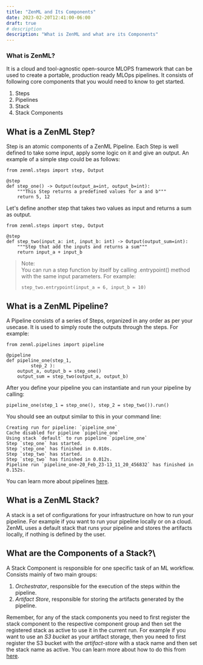 ```yaml
---
title: "ZenML and Its Components"
date: 2023-02-20T12:41:00-06:00
draft: true
# description
description: "What is ZenML and what are its Components"
---
```


### What is ZenML?
It is a cloud and tool-agnostic open-source MLOPS framework that can be used to create a portable, production ready MLOps pipelines. It consists of following core components that you would need to know to get started.
1. Steps
2. Pipelines
3. Stack
4. Stack Components

## What is a ZenML Step?
Step is an atomic components of a ZenML Pipeline. Each Step is well defined to take some input, apply some logic on it and give an output. An example of a simple step could be as follows:

```{python}
from zenml.steps import step, Output

@step
def step_one() -> Output(output_a=int, output_b=int):
	"""This Step returns a predefined values for a and b"""
	return 5, 12
```

Let's define another step that takes two values as input and returns a sum as output.

```{python}
from zenml.steps import step, Output

@step
def step_two(input_a: int, input_b: int) -> Output(output_sum=int):
	"""Step that add the inputs and returns a sum"""
	return input_a + input_b
```


>Note:<br>You can run a step function by itself by calling .entrypoint() method with the same input parameters. For example: <br> 
>```{python} 
>step_two.entrypoint(input_a = 6, input_b = 10)
>```

## What is a ZenML Pipeline?
A Pipeline consists of a series of Steps, organized in any order as per your usecase. It is used to simply route the outputs through the steps. For example:

```{python}
from zenml.pipelines import pipeline

@pipeline
def pipeline_one(step_1, 
		 step_2 ):
    output_a, output_b = step_one()
    output_sum = step_two(output_a, output_b)
```
After you define your pipeline you can instantiate and run your pipeline by calling:
```{python}
pipeline_one(step_1 = step_one(), step_2 = step_two()).run()
```

You should see an output similar to this in your command line:
```{bash}
Creating run for pipeline: `pipeline_one`
Cache disabled for pipeline `pipeline_one`
Using stack `default` to run pipeline `pipeline_one`
Step `step_one` has started.
Step `step_one` has finished in 0.010s.
Step `step_two` has started.
Step `step_two` has finished in 0.012s.
Pipeline run `pipeline_one-20_Feb_23-13_11_20_456832` has finished in 0.152s.
```
You can learn more about pipelines [here](https://docs.zenml.io/starter-guide/pipelines).
## What is a ZenML Stack?
A stack is a set of configurations for your infrastructure on how to run your pipeline. For example if you want to run your pipeline locally or on a cloud. ZenML uses a default stack that runs your pipeline and stores the artifacts locally, if nothing is defined by the user.

## What are the Components of a Stack?\
A Stack Component is responsible for one specific task of an ML workflow. Consists mainly of two main groups:
1. *Orchestrator*, responsible for the execution of the steps within the pipeline.
2. *Artifact Store*, responsible for storing the artifacts generated by the pipeline.

Remember, for any of the stack components you need to first register the stack component to the respective component group and then set the registered stack as active to use it in the current run. For example if you want to use an *S3 bucket* as your artifact storage, then you need to first register the S3 bucket with the *artifact-store* with a stack name and then set the stack name as active. You can learn more about how to do this from [here](https://docs.zenml.io/starter-guide/stacks/registering-stacks).